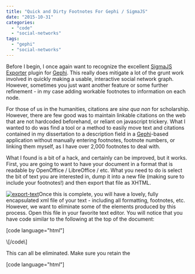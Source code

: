 ```yaml
---
title: "Quick and Dirty Footnotes For Gephi / SigmaJS"
date: "2015-10-31"
categories: 
  - "code"
  - "social-networks"
tags: 
  - "gephi"
  - "social-networks"
---
```


Before I begin, I once again want to recognize the excellent [SigmaJS Exporter](https://marketplace.gephi.org/plugin/sigmajs-exporter/) plugin for [Gephi](https://gephi.github.io/). This really does mitigate a lot of the grunt work involved in quickly making a usable, interactive social network graph. However, sometimes you just want another feature or some further refinement - in my case adding workable footnotes to information on each node.

For those of us in the humanities, citations are _sine qua non_ for scholarship. However, there are few good was to maintain linkable citations on the web that are not hardcoded beforehand, or reliant on javascript trickery. What I wanted to do was find a tool or a method to easily move text and citations contained in my dissertation to a description field in a [Gephi](https://gephi.github.io/)\-based application without manually entering footnotes, footnote numbers, or linking them myself, as I have over 2,000 footnotes to deal with.

What I found is a bit of a hack, and certainly can be improved, but it works. First, you are going to want to have your document in a format that is readable by OpenOffice / LibreOffice / etc. What you need to do is select the bit of text you are interested in, dump it into a new file (making sure to include your footnotes!) and then export that file as XHTML.

[![export-text](https://ryanmatthewhorne.files.wordpress.com/2015/09/screen-shot-2015-09-26-at-9-51-26-pm.png?w=300)](https://ryanmatthewhorne.files.wordpress.com/2015/09/screen-shot-2015-09-26-at-9-51-26-pm.png)Once this is complete, you will have a lovely, fully encapsulated xml file of your text - including all formatting, footnotes, etc. However, we want to eliminate some of the elements produced by this process. Open this file in your favorite text editor. You will notice that you have code similar to the following at the top of the document:

\[code language="html"\]

<!DOCTYPE html PUBLIC "-//W3C//DTD XHTML 1.1 plus MathML 2.0//EN" "http://www.w3.org/Math/DTD/mathml2/xhtml-math11-f.dtd"> <html xmlns="http://www.w3.org/1999/xhtml"> <!--This file was converted to xhtml by LibreOffice - see http://cgit.freedesktop.org/libreoffice/core/tree/filter/source/xslt for the code.--> <head profile="http://dublincore.org/documents/dcmi-terms/"> <meta http-equiv="Content-Type" content="application/xhtml+xml; charset=utf-8"/> <title xml:lang="en-US">- no title specified</title> <meta name="DCTERMS.title" content="" xml:lang="en-US"/> <meta name="DCTERMS.language" content="en-US" scheme="DCTERMS.RFC4646"/> <meta name="DCTERMS.source" content="http://xml.openoffice.org/odf2xhtml"/> <meta name="DCTERMS.issued" content="2015-09-26T21:09:50.283345000" scheme="DCTERMS.W3CDTF"/> <meta name="DCTERMS.modified" content="2015-09-26T21:23:01.904161000" scheme="DCTERMS.W3CDTF"/> <meta name="DCTERMS.provenance" content="" xml:lang="en-US"/> <meta name="DCTERMS.subject" content="," xml:lang="en-US"/> <link rel="schema.DC" href="http://purl.org/dc/elements/1.1/" hreflang="en"/> <link rel="schema.DCTERMS" href="http://purl.org/dc/terms/" hreflang="en"/> <link rel="schema.DCTYPE" href="http://purl.org/dc/dcmitype/" hreflang="en"/> <link rel="schema.DCAM" href="http://purl.org/dc/dcam/" hreflang="en"/> \[/code\]

This can all be eliminated. Make sure you retain the

\[code language="html"\]

<style type="text/css"> \[/code\]

tag at the end of the line.

Likewise, delete this from the start of the last line:

\[code language="html"\] </head><body dir="ltr" style="max-width:8.5in;margin-top:0.7874in; margin-bottom:0.7874in; margin-left:0.7874in; margin-right:0.7874in; writing-mode:lr-tb; "> \[/code\]

and this from the end of the last line:

\[code language="html"\] </body></html> \[/code\]

Now, simply paste what is left into a field in your Gephi data.

[![Gephi with footnotes](https://ryanmatthewhorne.files.wordpress.com/2015/10/screen-shot-2015-09-26-at-9-50-21-pm.png?w=300)](https://ryanmatthewhorne.files.wordpress.com/2015/10/screen-shot-2015-09-26-at-9-50-21-pm.png)

Export as usual, and viola! you have your clickable, interactive footnotes.

[![footnote-gephi](https://ryanmatthewhorne.files.wordpress.com/2015/10/footnote-gephi.png?w=300)](https://ryanmatthewhorne.files.wordpress.com/2015/10/footnote-gephi.png)

Now, this is good for a quick and dirty solution, but it would require a modification of the json datafile if you ever make a change or wish to add more information (or, even worse, a re-export of your entire network). As such, this solution will not be used for BAM, as we are seeking a more flexible and modifiable code base.
